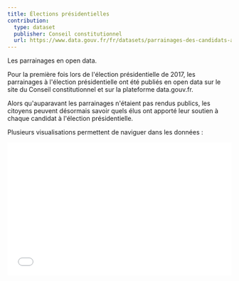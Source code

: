 ```yaml
---
title: Élections présidentielles
contribution:
  type: dataset
  publisher: Conseil constitutionnel
  url: https://www.data.gouv.fr/fr/datasets/parrainages-des-candidats-a-lelection-presidentielle-francaise-de-2017/
---
```


Les parrainages en open data.

<!--more-->

Pour la première fois lors de l'élection présidentielle de 2017, les parrainages à l'élection présidentielle ont été publiés en open data sur le site du Conseil constitutionnel et sur la plateforme data.gouv.fr. 

Alors qu'auparavant les parrainages n'étaient pas rendus publics, les citoyens peuvent désormais savoir quels élus ont apporté leur soutien à chaque candidat à l'élection présidentielle. 

Plusieurs visualisations permettent de naviguer dans les données : 

<iframe width="100%" height="300px" frameBorder="0" src="//simon-d.carto.com/builder/1742acca-02da-11e7-9ac4-0ef7f98ade21/embed?state=%7B%22map%22%3A%7B%22ne%22%3A%5B46.6268063953552%2C-2.1917724609375004%5D%2C%22sw%22%3A%5B49.9759551873433%2C5.526123046875001%5D%2C%22center%22%3A%5B48.328865239704655%2C1.6671752929687502%5D%2C%22zoom%22%3A8%7D%2C%22widgets%22%3A%7B%221296fb76-b318-43e1-9d41-077c09ffa995%22%3A%7B%22normalized%22%3Atrue%7D%7D%7D"></iframe>

<div data-udata-dataset-id="58b9774c88ee3824533614cb"></div>


